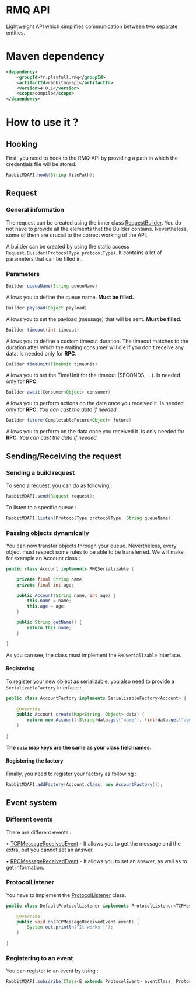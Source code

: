# RMQ API
Lightweight API which simplifies communication between two separate entities.

# Maven dependency
```xml
<dependency>
    <groupId>fr.playfull.rmq</groupId>
    <artifactId>rabbitmq-api</artifactId>
    <version>4.0.1</version>
    <scope>compile</scope>
</dependency>
```

# How to use it ?

## Hooking
First, you need to hook to the RMQ API by providing a path in which the credentials file will be stored.
```java
RabbitMQAPI.hook(String filePath);
```

## Request

### General information
The request can be created using the inner class [RequestBuilder](src/main/java/fr/playfull/rmq/query/Request.java).
You do not have to provide all the elements that the Builder contains. Nevertheless, some of them are crucial to the correct working of the API.

A builder can be created by using the static access `Request.Builder(ProtocolType protocolType)`. It contains a lot of parameters that can be filled in.

### Parameters

```java
Builder queueName(String queueName)
```
Allows you to define the queue name. **Must be filled.**

```java
Builder payload(Object payload)
```
Allows you to set the payload (message) that will be sent. **Must be filled.**

```java
Builder timeout(int timeout)
```
Allows you to define a custom timeout duration. The timeout matches to the duration after which the waiting consumer will die if you don't receive any data. Is needed only for **RPC**.

```java
Builder timeUnit(TimeUnit timeUnit)
```
Allows you to set the TimeUnit for the timeout (SECONDS, ...). Is needed only for **RPC**.

```java
Builder await(Consumer<Object> consumer)
```
Allows you to perform actions on the data once you received it. Is needed only for **RPC**. 
*You can cast the data if needed.*

```java
Builder future(CompletableFuture<Object> future)
```
Allows you to perform on the data once you received it. Is only needed for **RPC**.
*You can cast the data if needed.*


## Sending/Receiving the request

### Sending a build request
To send a request, you can do as following :
```java
RabbitMQAPI.send(Request request);
```


To listen to a specific queue :
```java
RabbitMQAPI.listen(ProtocolType protocolType, String queueName);
```


### Passing objects dynamically
You can now transfer objects through your queue. Nevertheless, every object must respect some rules to be able 
to be transferred. We will make for example an Account class :

```java
public class Account implements RMQSerializable {

    private final String name;
    private final int age;

    public Account(String name, int age) {
        this.name = name;
        this.age = age;
    }

    public String getName() {
        return this.name;
    }

}
```
As you can see, the class must implement the `RMQSerializable` interface.

#### Registering
To register your new object as serializable, you also need to provide a `SerializableFactory`
interface :

```java
public class AccountFactory implements SerializableFactory<Account> {
    
    @Override
    public Account create(Map<String, Object> data) {
        return new Account((String)data.get("name"), (int)data.get("age"));
    }
    
}
```
**The `data` map keys are the same as your class field names.**

#### Registering the factory
Finally, you need to register your factory as following :
```java
RabbitMQAPI.addFactory(Account.class, new AccountFactory());
```

## Event system

### Different events
There are different events :

 • [TCPMessageReceivedEvent](src/main/java/fr/playfull/rmq/event/protocol/TCPMessageReceivedEvent.java) - It allows you to get the message and the extra, but you cannot set an answer.

 • [RPCMessageReceivedEvent](src/main/java/fr/playfull/rmq/event/protocol/RPCMessageReceivedEvent.java) - It allows you to set an answer, as well as to get information.

### ProtocolListener
You have to implement the [ProtocolListener](src/main/java/fr/playfull/rmq/event/protocol/ProtocolListener.java) class.
```java
public class DefaultProtocolListener implements ProtocolListener<TCPMessageReceivedEvent> {

    @Override
    public void on(TCPMessageReceivedEvent event) {
        System.out.println("It works !");
    }

}
```

### Registering to an event
You can register to an event by using : 
```java
RabbitMQAPI.subscribe(Class<E extends ProtocolEvent> eventClass, ProtocolListener<E extends ProtocolEvent> protocolListener);
```
